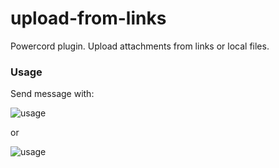 # upload-from-links
Powercord plugin. Upload attachments from links or local files.

### Usage
Send message with:

![usage](https://cdn.discordapp.com/attachments/538759280497786890/686277083365638166/64lnp3bv.png)

or

![usage](https://cdn.discordapp.com/attachments/538759280497786890/686277228765511690/mo3pkfaz.png)
